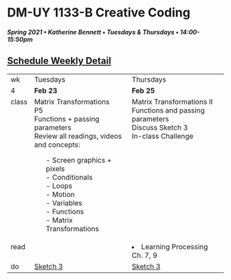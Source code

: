 # DM-UY 1133-B Creative Coding
##### Spring 2021 • Katherine Bennett • Tuesdays & Thursdays • 14:00-15:50pm 

## [Schedule Weekly Detail](Calendar.md) 

<table>
<tr>
<td>wk</td>
<td>Tuesdays </td>
<td>Thursdays </td>
</tr>
<!-- dates -->
<tr>
  <td valign="top">4 </td>
  <td valign="top" width="48%"><strong>Feb 23</strong></td>
  <td valign="top" width="48%"><strong>Feb 25</strong></td>
</tr>
<!-- class -->
<tr>
	<td valign="top">class</td>
	<td valign="top" width="48%">
	Matrix Transformations<br>
	P5<br>
	Functions + passing parameters <br>
	Review all readings, videos and concepts: <br>
	<ol>
	- Screen graphics + pixels <br>
	- Conditionals <br>
	- Loops<br>
	- Motion <br>
	- Variables <br>
	- Functions <br>
	- Matrix Transformations <br>
   </ol>
	</td>
	<!-- day Wed -->
	<td valign="top" width="48%">
	Matrix Transformations II<br>
	Functions and passing parameters <br>
	 Discuss Sketch 3 <br>
     In-class Challenge <br>
	</td>
</tr>

<!-- homework -->
<tr>
  <td valign="top">read</td>
  	<!-- day Tues -->
  	<td valign="top">
	</td>
  	<!-- day Wed -->
  	<td valign="top"> 
     <li> Learning Processing Ch. 7, 9 </li> 
   </td>
</tr>
 <!-- do -->
<tr>
  <td valign="top">do</td>
	<!-- day Tues -->
 	<td valign ="top"> 
 	<a href = "Sketch_3.md">Sketch 3</a> <br>
 	</td>
  	<!-- day Thurs -->
  	<td valign = "top">
 	<a href = "Sketch_3.md">Sketch 3</a> <br>
  	</td>	
</tr>
</table>